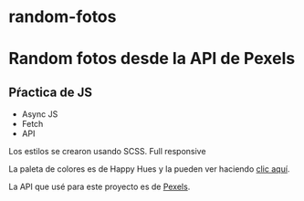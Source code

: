 # random-fotos
<h1>Random fotos desde la API de Pexels</h1>

<h2>Pŕactica de JS</h2>
<ul>
  <li>Async JS</li>
  <li>Fetch</li>
  <li>API</li>
</ul>

<p>Los estilos se crearon usando SCSS.  Full responsive</p>
<p>La paleta de colores es de Happy Hues y la pueden ver haciendo <a href="https://www.happyhues.co/palettes/12*/" target="_blank">clic aquí</a>.</p>
<p>La API que usé para este proyecto es de <a href="https://www.pexels.com/api/" target="_blank">Pexels</a>.</p>
